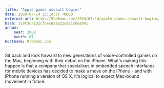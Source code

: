 ```yaml
---
title: "Apple games assault begins"
date: 2008-07-14 15:14:37 +0000
external-url: http://9to5mac.com/2008/07/14/apple-games-assault-begins/
hash: 359f3ca231cfbec622e22c821c668991
annum:
    year: 2008
    month: 07
hostname: 9to5mac.com
---
```


Sit back and look forward to new generations of voice-controlled games on the Mac, beginning with their debut on the iPhone. What's making this happen is that a company that specialises in embedded speech interfaces for mobile devices has decided to make a move on the iPhone - and with iPhone running a version of OS X, it's logical to expect Mac-bound movement in future.
